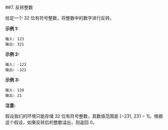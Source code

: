 ##7. 反转整数

给定一个 32 位有符号整数，将整数中的数字进行反转。

**示例 1:**

```
输入: 123
输出: 321
```
**示例 2:**

```
输入: -123
输出: -321
```
**示例 3:**

```
输入: 120
输出: 21
```
**注意:**

假设我们的环境只能存储 32 位有符号整数，其数值范围是 [−231,  231 − 1]。根据这个假设，如果反转后的整数溢出，则返回 0。